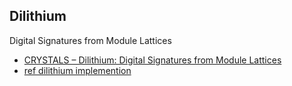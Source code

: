Dilithium
---------

Digital Signatures from Module Lattices

* [CRYSTALS – Dilithium: Digital Signatures from Module Lattices](https://eprint.iacr.org/2017/633.pdf)
* [ref dilithium implemention](https://github.com/pq-crystals/dilithium)
